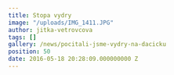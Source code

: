```yaml
---
title: Stopa vydry
image: "/uploads/IMG_1411.JPG"
author: jitka-vetrovcova
tags: []
gallery: /news/pocitali-jsme-vydry-na-dacicku
position: 50
date: 2016-05-18 20:28:09.000000000 Z
---
```

